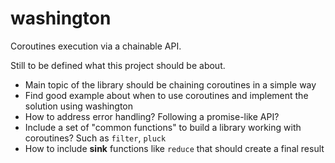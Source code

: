 # washington
Coroutines execution via a chainable API.

Still to be defined what this project should be about.

* Main topic of the library should be chaining coroutines in a simple way
* Find good example about when to use coroutines and implement the solution using washington
* How to address error handling? Following a promise-like API?
* Include a set of "common functions" to build a library working with coroutines? Such as `filter`, `pluck`
* How to include **sink** functions like `reduce` that should create a final result
